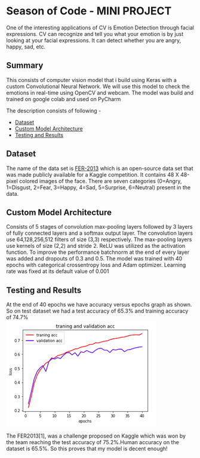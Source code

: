 # Season of Code - MINI PROJECT
One of the interesting applications of CV is Emotion Detection through facial expressions. CV can recognize and tell you what your emotion is by just looking at your facial expressions. It can detect whether you are angry, happy, sad, etc.

## Summary
This consists of computer vision model that i build using Keras with a custom Convolutional Neural Network. We will use this model to check the emotions in real-time using OpenCV and webcam. The model was build and trained on google colab and used on PyCharm

The description consists of following -
  - [Dataset](https://github.com/tejalbarnwal/soc_mini_project/blob/main/README.md#dataset)
  - [Custom Model Architecture](https://github.com/tejalbarnwal/soc_mini_project/blob/main/README.md#custom-model-architecture)
  - [Testing and Results](https://github.com/tejalbarnwal/soc_mini_project/blob/main/README.md#testing-and-results)

## Dataset
The name of the data set is [FER-2013](https://www.kaggle.com/msambare/fer2013) which is an open-source data set that was made publicly available for a Kaggle competition. It contains 48 X 48-pixel colored images of the face. There are seven categories (0=Angry, 1=Disgust, 2=Fear, 3=Happy, 4=Sad, 5=Surprise, 6=Neutral) present in the data. 

## Custom Model Architecture
Consists of 5 stages of convolution max-pooling layers followed by 3 layers of fully connected layers and a softmax output layer. The convolution layers use 64,128,256,512 filters of size (3,3) respectively. The max-pooling layers use kernels of size (2,2) and stride 2. ReLU was utilized as the activation function. To improve the performance batchnorm at the end of every layer was added and dropouts of 0.3 and 0.5. The model was trained with 40 epochs with categorical crossentropy loss and Adam optimizer. Learning rate was fixed at its default value of 0.001


## Testing and Results
At the end of 40 epochs we have accuracy versus epochs graph as shown. So on test dataset we had a test accuracy of 65.3% and training accuracy of 74.7%  
![](https://github.com/tejalbarnwal/soc_mini_project/blob/main/acc.png) <br>

The FER2013[1], was a challenge proposed on Kaggle which was won by the team reaching the test accuracy of 75.2%.Human accuracy on the dataset is 65.5%.
So this proves that my model is decent enough!
